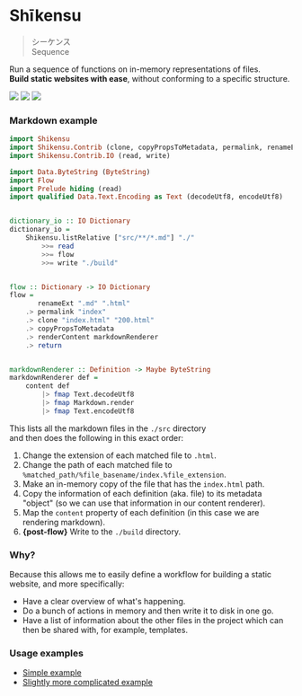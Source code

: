 # Shīkensu

> シーケンス    
> Sequence

Run a sequence of functions on in-memory representations of files.  
__Build static websites with ease__, without conforming to a specific structure.

[![](https://www.stackage.org/package/shikensu/badge/nightly?label=version)](https://www.stackage.org/package/shikensu)
[![](https://travis-ci.org/icidasset/shikensu.svg?branch=master)](https://travis-ci.org/icidasset/shikensu)
[![](https://ci.appveyor.com/api/projects/status/github/icidasset/shikensu?branch=master&svg=true)](https://ci.appveyor.com/project/icidasset/shikensu)



### Markdown example


```haskell
import Shikensu
import Shikensu.Contrib (clone, copyPropsToMetadata, permalink, renameExt, renderContent)
import Shikensu.Contrib.IO (read, write)

import Data.ByteString (ByteString)
import Flow
import Prelude hiding (read)
import qualified Data.Text.Encoding as Text (decodeUtf8, encodeUtf8)


dictionary_io :: IO Dictionary
dictionary_io =
    Shikensu.listRelative ["src/**/*.md"] "./"
        >>= read
        >>= flow
        >>= write "./build"


flow :: Dictionary -> IO Dictionary
flow =
       renameExt ".md" ".html"
    .> permalink "index"
    .> clone "index.html" "200.html"
    .> copyPropsToMetadata
    .> renderContent markdownRenderer
    .> return


markdownRenderer :: Definition -> Maybe ByteString
markdownRenderer def =
    content def
        |> fmap Text.decodeUtf8
        |> fmap Markdown.render
        |> fmap Text.encodeUtf8
```

This lists all the markdown files in the `./src` directory  
and then does the following in this exact order:

1. Change the extension of each matched file to `.html`.
2. Change the path of each matched file to `%matched_path/%file_basename/index.%file_extension`.
3. Make an in-memory copy of the file that has the `index.html` path.
4. Copy the information of each definition (aka. file) to its metadata "object"
   (so we can use that information in our content renderer).
5. Map the `content` property of each definition
   (in this case we are rendering markdown).
6. __{post-flow}__ Write to the `./build` directory.



### Why?

Because this allows me to easily define a workflow for building a static website, and more specifically:

- Have a clear overview of what's happening.
- Do a bunch of actions in memory and then write it to disk in one go.
- Have a list of information about the other files in the project which can then be shared with, for example, templates.



### Usage examples

- [Simple example](https://github.com/icidasset/ongaku-ryoho/blob/47139dd903494beccb9d18bb23261ae85f7d510e/system/Main.hs#L17)
- [Slightly more complicated example](https://github.com/icidasset/icidasset/blob/f6acd52525abe38286aebe915dd4e97a9d3add33/system/Build/Main.hs#L33)
